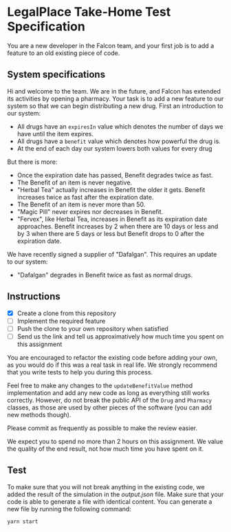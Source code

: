 # LegalPlace Take-Home Test Specification

You are a new developer in the Falcon team, and your first job is to add a
 feature to an old existing piece of code.

## System specifications

Hi and welcome to the team. We are in the future, and Falcon has extended its
 activities by opening a pharmacy. Your task is to add a new feature to our
 system so that we can begin distributing a new drug. First an introduction to
 our system:

- All drugs have an `expiresIn` value which denotes the number of days we have
 until the item expires.
- All drugs have a `benefit` value which denotes how powerful the drug is.
- At the end of each day our system lowers both values for every drug

But there is more:

- Once the expiration date has passed, Benefit degrades twice as fast.
- The Benefit of an item is never negative.
- "Herbal Tea" actually increases in Benefit the older it gets. Benefit
 increases twice as fast after the expiration date.
- The Benefit of an item is never more than 50.
- "Magic Pill" never expires nor decreases in Benefit.
- "Fervex", like Herbal Tea, increases in Benefit as its expiration date
 approaches. Benefit increases by 2 when there are 10 days or less and by 3 when
 there are 5 days or less but Benefit drops to 0 after the expiration date.

We have recently signed a supplier of "Dafalgan". This requires an update to our
 system:

- "Dafalgan" degrades in Benefit twice as fast as normal drugs.

## Instructions

- [X] Create a clone from this repository
- [ ] Implement the required feature
- [ ] Push the clone to your own repository when satisfied
- [ ] Send us the link and tell us approximatively how much time you spent on
 this assignment

You are encouraged to refactor the existing code before adding your own, as you
 would do if this was a real task in real life. We strongly recommend that you
 write tests to help you during this process.

Feel free to make any changes to the `updateBenefitValue` method implementation
 and add any new code as long as everything still works correctly. However, do
 not break the public API of the `Drug` and `Pharmacy` classes, as those are
 used by other pieces of the software (you can add new methods though).

Please commit as frequently as possible to make the review easier.

We expect you to spend no more than 2 hours on this assignment. We value the
 quality of the end result, not how much time you have spent on it.

## Test

To make sure that you will not break anything in the existing code, we added the
 result of the simulation in the _output.json_ file. Make sure that your code is
 able to generate a file with identical content. You can generate a new file by
 running the following command:

```sh
yarn start
```
